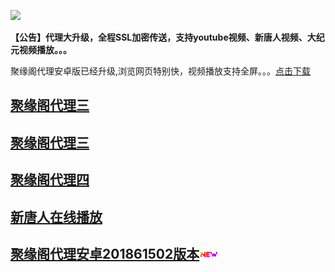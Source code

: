 ![](https://raw.githubusercontent.com/hao369/a/master/j.jpg)

**【公告】代理大升级，全程SSL加密传送，支持youtube视频、新唐人视频、大纪元视频播放。。。**

聚缘阁代理安卓版已经升级,浏览网页特别快，视频播放支持全屏。。。[点击下载](https://github.com/dtw9/9/raw/master/201861502.apk)

##  [聚缘阁代理三](http://2w5r3a.ju89.heart2h.com/)

##  [聚缘阁代理三](http://9vd3tj.acb.white.ru/)

##  [聚缘阁代理四](http://5jefj.swq.cesedria.com/)

##  [新唐人在线播放](http:/3w3kytw.vsa.corriee.org/xtr.html)







##  [聚缘阁代理安卓201861502版本](https://github.com/dtw9/9/raw/master/201861502.apk)![](https://raw.githubusercontent.com/jyg-1/jyg/master/new.gif)



